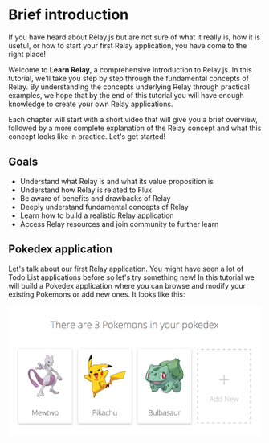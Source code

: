 <!-- __YOUTUBE(3eDgqSk_FsI)__ -->

# Brief introduction

If you have heard about Relay.js but are not sure of what it really is, how it is useful, or how to start your first Relay application, you have come to the right place!

Welcome to **Learn Relay**, a comprehensive introduction to Relay.js. In this tutorial, we'll take you step by step through the fundamental concepts of Relay. By understanding the concepts underlying Relay through practical examples, we hope that by the end of this tutorial you will have enough knowledge to create your own Relay applications.

Each chapter will start with a short video that will give you a brief overview, followed by a more complete explanation of the Relay concept and what this concept looks like in practice. Let's get started!

## Goals

- Understand what Relay is and what its value proposition is
- Understand how Relay is related to Flux
- Be aware of benefits and drawbacks of Relay
- Deeply understand fundamental concepts of Relay
- Learn how to build a realistic Relay application
- Access Relay resources and join community to further learn

## Pokedex application

Let's talk about our first Relay application. You might have seen a lot of Todo List applications before so let's try something new! In this tutorial we will build a Pokedex application where you can browse and modify your existing Pokemons or add new ones. It looks like this:

![](../images/demo.png)
